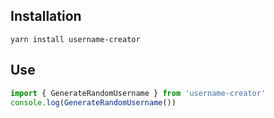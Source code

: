 ## Installation

```
yarn install username-creator
```

## Use 
```ts
import { GenerateRandomUsername } from 'username-creator'
console.log(GenerateRandomUsername())
```
